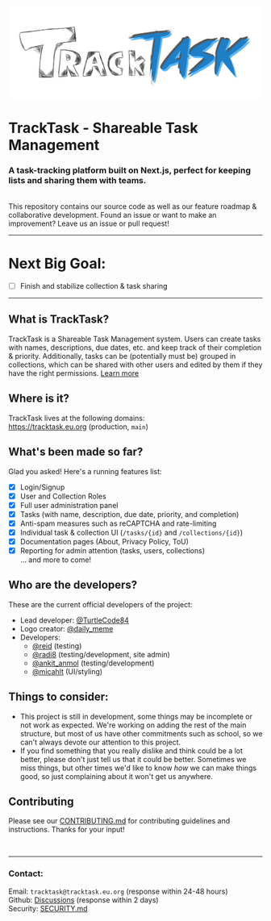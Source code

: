 <img src="/public/tracktask.png" width="1000"></img>
# TrackTask - Shareable Task Management
### A task-tracking platform built on Next.js, perfect for keeping lists and sharing them with teams.
<br>This repository contains our source code as well as our feature roadmap & collaborative development. Found an issue or want to make an improvement? Leave us an issue or pull request!

<hr>

# Next Big Goal:
- [ ] Finish and stabilize collection & task sharing
<hr>

## What is TrackTask?
TrackTask is a Shareable Task Management system. Users can create tasks with names, descriptions, due dates, etc. and keep track of their completion & priority.
Additionally, tasks can be (potentially must be) grouped in collections, which can be shared with other users and edited by them if they have the right permissions. [Learn more](https://tracktask.eu.org/about)

## Where is it?
TrackTask lives at the following domains:
<br>https://tracktask.eu.org (production, `main`)

## What's been made so far?
Glad you asked! Here's a running features list:
- [x] Login/Signup
- [x] User and Collection Roles
- [x] Full user administration panel
- [x] Tasks (with name, description, due date, priority, and completion)
- [x] Anti-spam measures such as reCAPTCHA and rate-limiting
- [x] Individual task & collection UI (`/tasks/{id}` and `/collections/{id}`)
- [x] Documentation pages (About, Privacy Policy, ToU)
- [x] Reporting for admin attention (tasks, users, collections)
<br>... and more to come!

## Who are the developers?
These are the current official developers of the project:
- Lead developer: [@TurtleCode84](https://github.com/TurtleCode84)
- Logo creator: [@daily_meme](https://wasteof.money/users/daily_meme)
- Developers:
  - [@reid](https://wasteof.money/users/reid) (testing)
  - [@radi8](https://wasteof.money/users/radi8) (testing/development, site admin)
  - [@ankit_anmol](https://github.com/Quantum-Codes) (testing/development)
  - [@micahlt](https://github.com/micahlt) (UI/styling)

## Things to consider:
- This project is still in development, some things may be incomplete or not work as expected. We're working on adding the rest of the main structure, but most of us have other commitments such as school, so we can't always devote our attention to this project.
- If you find something that you really dislike and think could be a lot better, please don't just tell us that it could be better. Sometimes we miss things, but other times we'd like to know _how_ we can make things good, so just complaining about it won't get us anywhere.

## Contributing
Please see our [CONTRIBUTING.md](/CONTRIBUTING.md) for contributing guidelines and instructions. Thanks for your input!

<br><hr>

### Contact:
Email: `tracktask@tracktask.eu.org` (response within 24-48 hours)
<br>Github: [Discussions](https://github.com/TurtleCode84/tracktask/discussions) (response within 2 days)
<br>Security: [SECURITY.md](/SECURITY.md)
